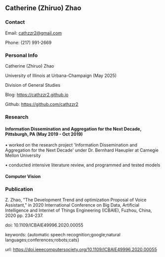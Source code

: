 ## Catherine (Zhiruo) Zhao

### Contact

Email: cathzzr2@gmail.com

Phone: (217) 991-2669

### Personal Info

Catherine (Zhiruo) Zhao

University of Illinois at Urbana-Champaign (May 2025)

Division of General Studies

Blog: https://cathzzr2.github.io

Github: https://github.com/cathzzr2

### Research

#### Information Dissemination and Aggregation for the Next Decade, Pittsburgh, PA (May 2019 - Oct 2019)
•	worked on the research project 'Information Dissemination and Aggregation for the Next Decade' under Dr. Bernhard Haeupler at Carnegie Mellon University

•	conducted intensive literature review, and programmed and tested models

#### Computer Vision 

### Publication

Z. Zhao,  "The Development Trend and optimization Proposal of Voice Assistant," in 2020 International Conference on Big Data, Artificial Intelligence and Internet of Things Engineering (ICBAIE), Fuzhou, China, 2020 pp. 234-237.

doi: 10.1109/ICBAIE49996.2020.00055

keywords: {automatic speech recognition;google;natural languages;conferences;robots;cats}

url: https://doi.ieeecomputersociety.org/10.1109/ICBAIE49996.2020.00055






